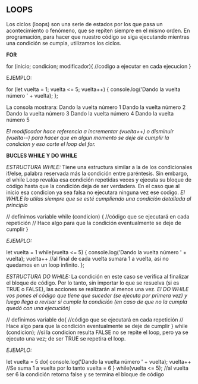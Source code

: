 ## LOOPS

Los ciclos (loops) son una serie de estados por los que pasa un acontecimiento o fenómeno, que se repiten siempre en el mismo orden. En programación, para hacer que nuestro código se siga ejecutando mientras una condición se cumpla, utilizamos los ciclos.

**FOR** 

for (inicio; condicion; modificador){
    //codigo a ejecutar en cada ejecucion
}

EJEMPLO:

for (let vuelta = 1; vuelta <= 5; vuelta++) {
  console.log('Dando la vuelta número ' + vuelta);
};

La consola mostrara:
Dando la vuelta número 1
Dando la vuelta número 2
Dando la vuelta número 3
Dando la vuelta número 4
Dando la vuelta número 5

*El modificador hace referencia a incrementar (vuelta++) o disminuir (vuelta--) para hacer que en algun momento se deje de cumplir la condicion y eso corte el loop del for.*

**BUCLES WHILE Y DO WHILE**

*ESTRUCTURA WHILE:*
Tiene una estructura similar a la de los condicionales if/else, palabra reservada más la condición entre paréntesis. Sin embargo, el while Loop revalúa esa condición repetidas veces y ejecuta su bloque de código hasta que la condición deja de ser verdadera. En el caso que al inicio esa condicion ya sea falsa no ejecutara ninguna vez ese codigo.
*El WHILE lo utilas siempre que se esté cumpliendo una condición detallada al principio*

// definimos variable
while (condicion) {
    //código que se ejecutará en cada repetición
    // Hace algo para que la condición eventualmente se deje de cumplir
}

*EJEMPLO:*

let vuelta = 1
while(vuelta <= 5) {
  console.log('Dando la vuelta número ' + vuelta);
  vuelta++ //al final de cada vuelta sumara 1 a vuelta, asi no quedamos en un loop infinito.
};

*ESTRUCTURA DO WHILE:* La condición en este caso se verifica al finalizar el bloque de código. Por lo tanto, sin importar lo que se resuelva (si es TRUE o FALSE), las acciones se realizarán al menos una vez.
*El DO WHILE vos pones el código que tiene que suceder (se ejecuta por primera vez) y luego llega a revisar si cumple la condición (en caso de que no la cumpla quedó con una ejecución)*

// definimos variable
do{
    //código que se ejecutará en cada repetición
    // Hace algo para que la condición eventualmente se deje de cumplir
} while (condicion); //si la condicion resulta FALSE no se repite el loop, pero ya se ejecuto una vez; de ser TRUE se repetira el loop.

*EJEMPLO:*

let vuelta = 5
do{
  console.log('Dando la vuelta número ' + vuelta);
  vuelta++ //Se suma 1 a vuelta por lo tanto vuelta = 6
} while(vuelta <= 5); //al vuelta ser 6 la condición retorna false y se termina el bloque de código
